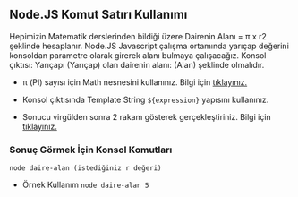 ## Node.JS Komut Satırı Kullanımı

Hepimizin Matematik derslerinden bildiği üzere Dairenin Alanı = π x r2 şeklinde hesaplanır. Node.JS Javascript çalışma ortamında yarıçap değerini konsoldan parametre olarak girerek alanı bulmaya çalışacağız.
Konsol çıktısı: Yarıçapı (Yarıçap) olan dairenin alanı: (Alan) şeklinde olmalıdır.

* π (PI) sayısı için Math nesnesini kullanınız. Bilgi için 
[tıklayınız.](https://www.w3schools.com/js/js_math.asp)

* Konsol çıktısında Template String `${expression}` yapısını kullanınız.

* Sonucu virgülden sonra 2 rakam gösterek gerçekleştiriniz. Bilgi için [tıklayınız.](https://www.w3schools.com/jsref/jsref_tofixed.asp)

### Sonuç Görmek İçin Konsol Komutları

`node daire-alan (istediğiniz r değeri)`

* Örnek Kullanım `node daire-alan 5`